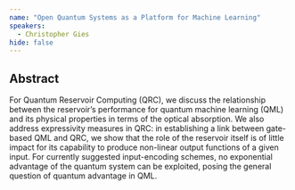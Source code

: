 ```yaml
---
name: "Open Quantum Systems as a Platform for Machine Learning"
speakers:
  - Christopher Gies
hide: false
---
```



## Abstract

For Quantum Reservoir Computing (QRC), we discuss the relationship between the reservoir’s performance for quantum machine learning (QML) and its physical properties in terms of the optical absorption. We also address expressivity measures in QRC: in establishing a link between gate-based QML and QRC, we show that the role of the reservoir itself is of little impact for its capability to produce non-linear output functions of a given input. For currently suggested input-encoding schemes, no exponential advantage of the quantum system can be exploited, posing the general question of quantum advantage in QML.

